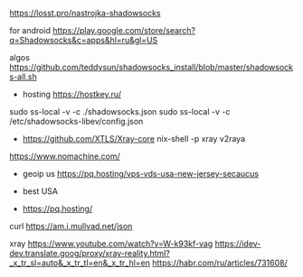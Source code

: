 https://losst.pro/nastrojka-shadowsocks

for android
https://play.google.com/store/search?q=Shadowsocks&c=apps&hl=ru&gl=US

algos
https://github.com/teddysun/shadowsocks_install/blob/master/shadowsocks-all.sh

- hosting https://hostkey.ru/

sudo ss-local -v -c ./shadowsocks.json
sudo ss-local -v -c /etc/shadowsocks-libev/config.json


- https://github.com/XTLS/Xray-core
nix-shell -p xray v2raya

https://www.nomachine.com/

- geoip us
https://pq.hosting/vps-vds-usa-new-jersey-secaucus

- best USA
- https://pq.hosting/

curl https://am.i.mullvad.net/json

xray
https://www.youtube.com/watch?v=W-k93kf-vag
https://idev-dev.translate.goog/proxy/xray-reality.html?_x_tr_sl=auto&_x_tr_tl=en&_x_tr_hl=en
https://habr.com/ru/articles/731608/

